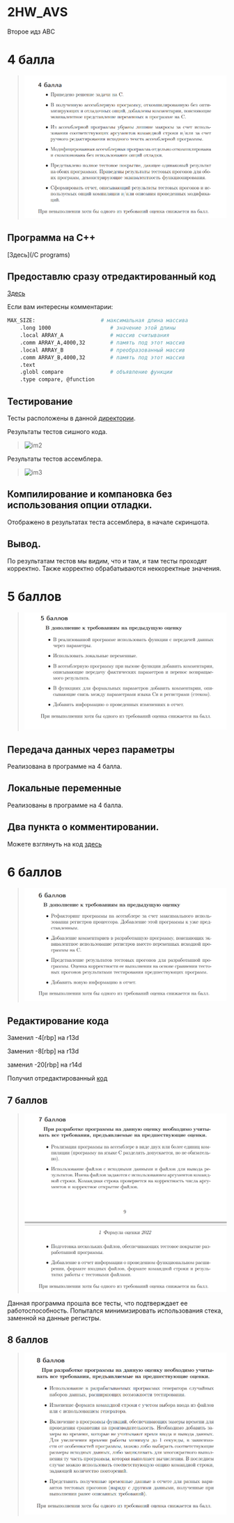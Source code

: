# 2HW_AVS
Второе идз АВС
# 4 балла
  > ![im1](images/4.png)
## Программа на С++
[Здесь](/C programs)
## Предоставлю сразу отредактированный код
[Здесь](/4point/max.s)

Если вам интересны комментарии:
```sh
MAX_SIZE:                     # максимальная длина массива
    .long 1000                   # значение этой длины
    .local ARRAY_A               # массив считывания
    .comm ARRAY_A,4000,32        # память под этот массив
    .local ARRAY_B               # преобразованный массив
    .comm ARRAY_B,4000,32        # память под этот массив
    .text
    .globl compare               # объявление функции
    .type compare, @function
 ```
 ## Тестирование
 Тесты расположены в данной [директории](tests/tests/).
 
 Результаты тестов сишного кода.
  > ![im2](/images/073f9e66-5884-485e-a17b-ec9f9a122d3e.jpg)
  
  Результаты тестов ассемблера.
  
  > ![im3](/images/d5fae40d-8976-4ccc-a7e5-4b4db7d4e31f.jpg)


## Компилирование и компановка без использования опции отладки.
Отображено в результатах теста ассемблера, в начале скриншота.
## Вывод.
По результатам тестов мы видим, что и там, и там тесты проходят корректно. Также корректно обрабатываются неккоректные значения.

# 5 баллов 

  > ![im3](images/5.png)

## Передача данных через параметры 
Реализована в программе на 4 балла.
## Локальные переменные
Реализованы в программе на 4 балла.
## Два пункта о комментировании.
Можете взглянуть на код [здесь](/5point/max.s)

# 6 баллов
  > ![im4](/images/6.png)
## Редактирование кода

Заменил -4[rbp] на r13d

Заменил -8[rbp] на r13d

заменил -20[rbp] на r14d

Получил отредактированный [код](/6point/max.s)

## 7 баллов
  > ![im5](/images/7.png)


 Данная программа прошла все тесты, что подтверждает ее работоспособность.
Попытался минимизировать использования стека, заменной на данные регистры.

## 8 баллов
  > ![im5](/images/8.png)

